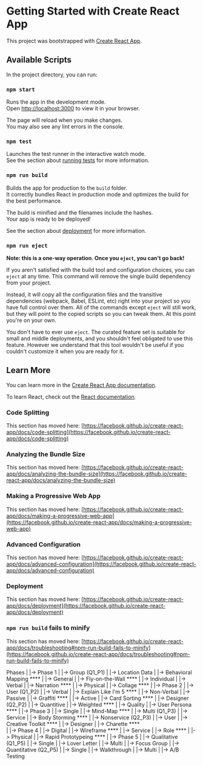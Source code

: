 # Getting Started with Create React App

This project was bootstrapped with [Create React App](https://github.com/facebook/create-react-app).

## Available Scripts

In the project directory, you can run:

### `npm start`

Runs the app in the development mode.\
Open [http://localhost:3000](http://localhost:3000) to view it in your browser.

The page will reload when you make changes.\
You may also see any lint errors in the console.

### `npm test`

Launches the test runner in the interactive watch mode.\
See the section about [running tests](https://facebook.github.io/create-react-app/docs/running-tests) for more information.

### `npm run build`

Builds the app for production to the `build` folder.\
It correctly bundles React in production mode and optimizes the build for the best performance.

The build is minified and the filenames include the hashes.\
Your app is ready to be deployed!

See the section about [deployment](https://facebook.github.io/create-react-app/docs/deployment) for more information.

### `npm run eject`

**Note: this is a one-way operation. Once you `eject`, you can't go back!**

If you aren't satisfied with the build tool and configuration choices, you can `eject` at any time. This command will remove the single build dependency from your project.

Instead, it will copy all the configuration files and the transitive dependencies (webpack, Babel, ESLint, etc) right into your project so you have full control over them. All of the commands except `eject` will still work, but they will point to the copied scripts so you can tweak them. At this point you're on your own.

You don't have to ever use `eject`. The curated feature set is suitable for small and middle deployments, and you shouldn't feel obligated to use this feature. However we understand that this tool wouldn't be useful if you couldn't customize it when you are ready for it.

## Learn More

You can learn more in the [Create React App documentation](https://facebook.github.io/create-react-app/docs/getting-started).

To learn React, check out the [React documentation](https://reactjs.org/).

### Code Splitting

This section has moved here: [https://facebook.github.io/create-react-app/docs/code-splitting](https://facebook.github.io/create-react-app/docs/code-splitting)

### Analyzing the Bundle Size

This section has moved here: [https://facebook.github.io/create-react-app/docs/analyzing-the-bundle-size](https://facebook.github.io/create-react-app/docs/analyzing-the-bundle-size)

### Making a Progressive Web App

This section has moved here: [https://facebook.github.io/create-react-app/docs/making-a-progressive-web-app](https://facebook.github.io/create-react-app/docs/making-a-progressive-web-app)

### Advanced Configuration

This section has moved here: [https://facebook.github.io/create-react-app/docs/advanced-configuration](https://facebook.github.io/create-react-app/docs/advanced-configuration)

### Deployment

This section has moved here: [https://facebook.github.io/create-react-app/docs/deployment](https://facebook.github.io/create-react-app/docs/deployment)

### `npm run build` fails to minify

This section has moved here: [https://facebook.github.io/create-react-app/docs/troubleshooting#npm-run-build-fails-to-minify](https://facebook.github.io/create-react-app/docs/troubleshooting#npm-run-build-fails-to-minify)


Phases 
|
|-> Phase 1
    |
    |-> Group (Q1_P1)
        |
        |-> Location Data
            |
            |-> Behavioral Mapping ****
        |
        |-> General
            |
            |-> Fly-on-the-Wall ****
    |
    |-> Individual
        |
        |-> Verbal
            |
            |-> Narration ****
        |
        |-> Physical
            |
            |-> Collage ****
|
|-> Phase 2
    |
    |-> User (Q1_P2)
        |
        |-> Verbal
            |
            |-> Explain Like I'm 5 ****
        |
        |-> Non-Verbal
            |
            |-> Passive
                |
                |-> Graffiti ****
            |
            |-> Active
                |
                |-> Card Sorting ****
    |
    |-> Designer (Q2_P2)
        |
        |-> Quantitive
            |
            |-> Weighted ****
        |
        |-> Quality
            |
            |-> User Persona ****
|
|-> Phase 3
    |
    |-> Single
        |
        |-> Mind-Map ****
    |
    |-> Multi (Q1_P3)
        |
        |-> Service
            |
            |-> Body Storming ****
        |
        |-> Nonservice (Q2_P3)
            |
            |-> User
                |
                |-> Creative Toolkit ****
            |
            |-> Designer
                |
                |-> Charette ****     
|
|-> Phase 4
    |
    |-> Digital
        |
        |-> Wireframe ****
    |
    |-> Service
        |
        |-> Role ****
    |
    |-> Physical
        |
        |-> Rapid Prototypeing ****
|
|-> Phase 5
    |
    |-> Qualitative (Q1_P5)
        |
        |-> Single
            |
            |-> Lover Letter
        |
        |-> Multi
            |
            |-> Focus Group
    |
    |-> Quantitative (Q2_P5)
        |
        |-> Single
            |
            |-> Walkthrough
        |
        |-> Multi
            |
            |-> A/B Testing